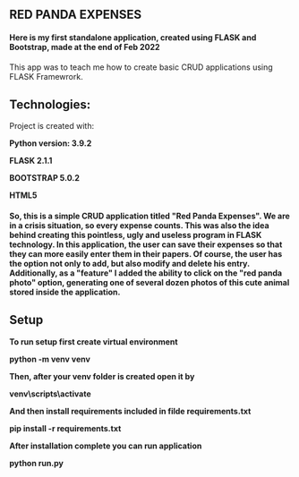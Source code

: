 <h2>RED PANDA EXPENSES</h2>

<h4> Here is my first standalone application, created using FLASK and Bootstrap, made at the end of Feb 2022</h4>

This app was to teach me how to create basic CRUD applications using FLASK Framewrork.

<h2>Technologies:</h2>
Project is created with:

<b>Python version: 3.9.2</b>

<b>FLASK 2.1.1</b>

<b>BOOTSTRAP 5.0.2</b>

<b>HTML5</b>

<h4>So, this is a simple CRUD application titled "Red Panda Expenses". We are in a crisis situation, so every expense
counts. This was also the idea behind creating this pointless, ugly and useless program in FLASK technology. In this
application, the user can save their expenses so that they can more easily enter them in their papers. Of course, the
user has the option not only to add, but also modify and delete his entry. Additionally, as a "feature" I added the
ability to click on the "red panda photo" option, generating one of several dozen photos of this cute animal stored
inside the application.</h4>

<h2>Setup</h2>

<b>To run setup first create virtual environment<b>

python -m venv venv

<b>Then, after your venv folder is created open it by</b>

venv\scripts\activate

<b>And then install requirements included in filde requirements.txt</b>

pip install -r requirements.txt

<b>After installation complete you can run application</b>

python run.py